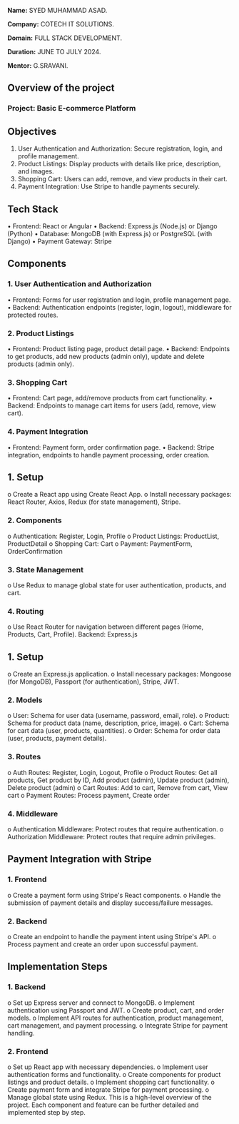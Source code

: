 **Name:** SYED MUHAMMAD ASAD.

**Company:** COTECH IT SOLUTIONS.

**Domain:** FULL STACK DEVELOPMENT.

**Duration:** JUNE TO JULY 2024.

**Mentor:** G.SRAVANI.

## Overview of the project
### Project: Basic E-commerce Platform
## Objectives
1.	User Authentication and Authorization: Secure registration, login, and profile management.
2.	Product Listings: Display products with details like price, description, and images.
3.	Shopping Cart: Users can add, remove, and view products in their cart.
4.	Payment Integration: Use Stripe to handle payments securely.
## Tech Stack
•	Frontend: React or Angular
•	Backend: Express.js (Node.js) or Django (Python)
•	Database: MongoDB (with Express.js) or PostgreSQL (with Django)
•	Payment Gateway: Stripe
## Components
### 1. User Authentication and Authorization
•	Frontend: Forms for user registration and login, profile management page.
•	Backend: Authentication endpoints (register, login, logout), middleware for protected routes.
### 2. Product Listings
•	Frontend: Product listing page, product detail page.
•	Backend: Endpoints to get products, add new products (admin only), update and delete products (admin only).
### 3. Shopping Cart
•	Frontend: Cart page, add/remove products from cart functionality.
•	Backend: Endpoints to manage cart items for users (add, remove, view cart).
### 4. Payment Integration
•	Frontend: Payment form, order confirmation page.
•	Backend: Stripe integration, endpoints to handle payment processing, order creation.
## 1.	Setup
o	Create a React app using Create React App.
o	Install necessary packages: React Router, Axios, Redux (for state management), Stripe.
### 2.	Components
o	Authentication: Register, Login, Profile
o	Product Listings: ProductList, ProductDetail
o	Shopping Cart: Cart
o	Payment: PaymentForm, OrderConfirmation
### 3.	State Management
o	Use Redux to manage global state for user authentication, products, and cart.
### 4.	Routing
o	Use React Router for navigation between different pages (Home, Products, Cart, Profile).
Backend: Express.js
## 1.	Setup
o	Create an Express.js application.
o	Install necessary packages: Mongoose (for MongoDB), Passport (for authentication), Stripe, JWT.
### 2.	Models
o	User: Schema for user data (username, password, email, role).
o	Product: Schema for product data (name, description, price, image).
o	Cart: Schema for cart data (user, products, quantities).
o	Order: Schema for order data (user, products, payment details).
### 3.	Routes
o	Auth Routes: Register, Login, Logout, Profile
o	Product Routes: Get all products, Get product by ID, Add product (admin), Update product (admin), Delete product (admin)
o	Cart Routes: Add to cart, Remove from cart, View cart
o	Payment Routes: Process payment, Create order
### 4.	Middleware
o	Authentication Middleware: Protect routes that require authentication.
o	Authorization Middleware: Protect routes that require admin privileges.
## Payment Integration with Stripe
### 1.	Frontend
o	Create a payment form using Stripe's React components.
o	Handle the submission of payment details and display success/failure messages.
### 2.	Backend
o	Create an endpoint to handle the payment intent using Stripe's API.
o	Process payment and create an order upon successful payment.
## Implementation Steps
### 1.	Backend
o	Set up Express server and connect to MongoDB.
o	Implement authentication using Passport and JWT.
o	Create product, cart, and order models.
o	Implement API routes for authentication, product management, cart management, and payment processing.
o	Integrate Stripe for payment handling.
### 2.	Frontend
o	Set up React app with necessary dependencies.
o	Implement user authentication forms and functionality.
o	Create components for product listings and product details.
o	Implement shopping cart functionality.
o	Create payment form and integrate Stripe for payment processing.
o	Manage global state using Redux.
This is a high-level overview of the project. Each component and feature can be further detailed and implemented step by step.
